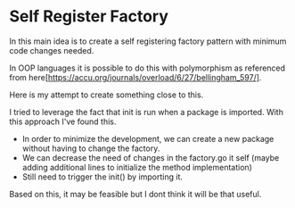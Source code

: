 # Self Register Factory

In this main idea is to create a self registering factory pattern with minimum code changes needed.

In OOP languages it is possible to do this with polymorphism as referenced from here[https://accu.org/journals/overload/6/27/bellingham_597/]. 

Here is my attempt to create something close to this.

I tried to leverage the fact that init is run when a package is imported. With this approach I've found this.

- In order to minimize the development, we can create a new package without having to change the factory.
- We can decrease the need of changes in the factory.go it self (maybe adding additional lines to initialize the method implementation)
- Still need to trigger the init() by importing it.

Based on this, it may be feasible but I dont think it will be that useful.